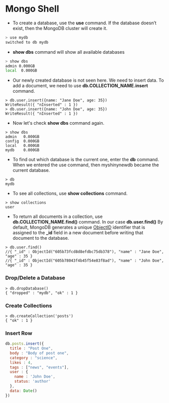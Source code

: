 # Mongo Shell
* To create a database, use the **use** command. If the database doesn’t exist, then the MongoDB cluster will create it.
```bash
> use mydb
switched to db mydb
```
* **show dbs** command will show all available databases
```bash
> show dbs
admin 0.000GB
local  0.000GB
```
* Our newly created database is not seen here. We need to insert data. To add a document, 
we need to use **db.COLLECTION_NAME.insert** command.
```shell
> db.user.insert({name: "Jane Doe", age: 35})
WriteResult({ "nInserted" : 1 })
> db.user.insert({name: "John Doe", age: 35})
WriteResult({ "nInserted" : 1 })
```
* Now let's check **show dbs** command again.
```shell
> show dbs
admin   0.000GB
config  0.000GB
local   0.000GB
mydb    0.000GB
```
* To find out which database is the current one, enter the **db** command. When we entered the use command, then myshinynewdb became the current database.
```shell
> db
mydb
```
* To see all collections, use **show collections** command.
```shell
> show collections
user
```
* To return all documents in a collection, use **db.COLLECTION_NAME.find()** command. In our case **db.user.find()** By default, MongoDB generates a unique [ObjectID](https://docs.mongodb.com/manual/reference/method/ObjectId/) identifier that is assigned to the **_id** field in a new document before writing that document to the database.
```shell
> db.user.find()
//{ "_id" : ObjectId("605b73fcd8d8efdbc75db378"), "name" : "Jane Doe", "age" : 35 }
//{ "_id" : ObjectId("605b78043f4b45f54e83f8ad"), "name" : "John Doe", "age" : 35 }
```

### Drop/Delete a Database
```shell
> db.dropDatabase()
{ "dropped" : "mydb", "ok" : 1 }
```
### Create Collections
```shell
> db.createCollection('posts')
{ "ok" : 1 }
```
### Insert Row
```js
db.posts.insert({
  title : "Post One",
  body : "Body of post one",
  category : "science",
  likes : 4,
  tags : ["news", "events"],
  user : {
    name : 'John Doe',
    status: 'author'
  },
  data: Date()
})
```
